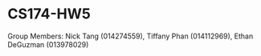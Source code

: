 # CS174-HW5

Group Members: Nick Tang (014274559), Tiffany Phan (014112969), Ethan DeGuzman (013978029)
